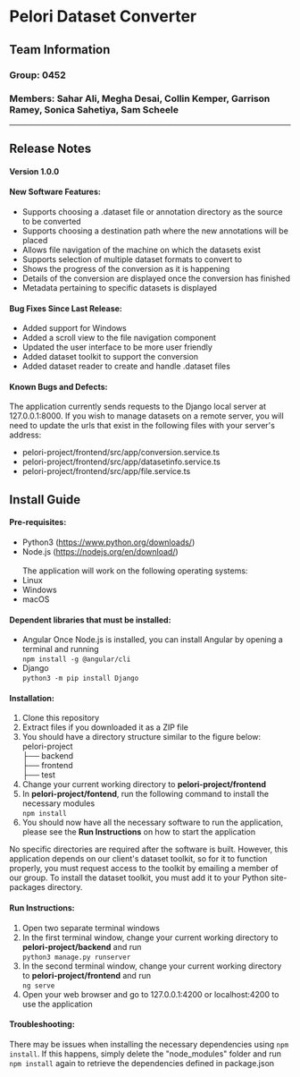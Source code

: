 # Pelori Dataset Converter
## Team Information
### Group: 0452
### Members: Sahar Ali, Megha Desai, Collin Kemper, Garrison Ramey, Sonica Sahetiya, Sam Scheele
-------------------------------------------------------------------------------
## Release Notes

#### Version 1.0.0 <br>
#### New Software Features:
- Supports choosing a .dataset file or annotation directory as the source to be converted
- Supports choosing a destination path where the new annotations will be placed
- Allows file navigation of the machine on which the datasets exist
- Supports selection of multiple dataset formats to convert to
- Shows the progress of the conversion as it is happening
- Details of the conversion are displayed once the conversion has finished
- Metadata pertaining to specific datasets is displayed 

#### Bug Fixes Since Last Release:
- Added support for Windows
- Added a scroll view to the file navigation component
- Updated the user interface to be more user friendly
- Added dataset toolkit to support the conversion
- Added dataset reader to create and handle .dataset files

#### Known Bugs and Defects:<br>
The application currently sends requests to the Django local server at 127.0.0.1:8000. If you wish to manage datasets on a remote server, you will need to update the urls that exist in the following files with your server's address: <br>
- pelori-project/frontend/src/app/conversion.service.ts
- pelori-project/frontend/src/app/datasetinfo.service.ts
- pelori-project/frontend/src/app/file.service.ts

## Install Guide

#### Pre-requisites:
- Python3 (https://www.python.org/downloads/)
- Node.js (https://nodejs.org/en/download/)<br><br>
The application will work on the following operating systems:
- Linux
- Windows
- macOS

#### Dependent libraries that must be installed:
- Angular
Once Node.js is installed, you can install Angular by opening a terminal and running<br> `npm install -g @angular/cli`
- Django<br>
 `python3 -m pip install Django`

#### Installation:
1) Clone this repository
2) Extract files if you downloaded it as a ZIP file
3) You should have a directory structure similar to the figure below:<br>
 pelori-project<br>
    ├── backend<br>
    ├── frontend <br>
    ├── test<br>
4) Change your current working directory to <b>pelori-project/frontend</b>
5) In <b>pelori-project/fontend</b>, run the following command to install the necessary modules<br>
  `npm install`
6) You should now have all the necessary software to run the application, please see the <b>Run Instructions</b> on how to 
start the application
    
No specific directories are required after the software is built. However, this application depends on our client's dataset toolkit, so for it to function properly, you must request access to the toolkit by emailing a member of our group. To install the dataset toolkit, you must add it to your Python site-packages directory.
#### Run Instructions:
1) Open two separate terminal windows
2) In the first terminal window, change your current working directory to <b>pelori-project/backend</b> and run<br> `python3 manage.py runserver`
3) In the second terminal window, change your current working directory to <b>pelori-project/frontend</b> and run<br>
`ng serve`
4) Open your web browser and go to 127.0.0.1:4200 or localhost:4200 to use the application

#### Troubleshooting:
There may be issues when installing the necessary dependencies using `npm install`. If this happens, simply delete the "node_modules" folder and run `npm install` again to retrieve the dependencies defined in package.json
